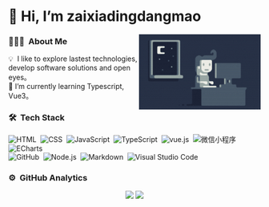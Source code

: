 # 👋 Hi, I’m zaixiadingdangmao

<img alt="Night Coding"  height="150em" src="https://raw.githubusercontent.com/AVS1508/AVS1508/master/assets/Night-Coding.gif" align="right"/>

### 👨🏻‍💻 &nbsp;About Me

💡 &nbsp;I like to explore lastest technologies, develop software solutions and open eyes。\
🌱 I’m currently learning Typescript, Vue3。

### 🛠 &nbsp;Tech Stack

![HTML](https://img.shields.io/badge/-HTML-333333?style=flat&logo=HTML5)&nbsp;
![CSS](https://img.shields.io/badge/-CSS-333333?style=flat&logo=CSS3&logoColor=1572B6)&nbsp;
![JavaScript](https://img.shields.io/badge/-JavaScript-333333?style=flat&logo=javascript)&nbsp;
![TypeScript](https://img.shields.io/badge/-TypeScript-333333?style=flat&logo=typescript)&nbsp;
![vue.js](https://img.shields.io/badge/-Vue.js-333333?style=flat&logo=Vue.js)&nbsp;
![微信小程序](https://img.shields.io/badge/-微信小程序-333333?style=flat&logo=WeChat)&nbsp;
![ECharts](https://img.shields.io/badge/-ECharts-333333?style=flat&logo=ApacheECharts&logoColor=AA344D)&nbsp;
\
![GitHub](https://img.shields.io/badge/GitHub-333333?style=flat&logo=GitHub&logoColor=ffffff)&nbsp;
![Node.js](https://img.shields.io/badge/-Node.js-333333?style=flat&logo=node.js)&nbsp;
![Markdown](https://img.shields.io/badge/-Markdown-333333?style=flat&logo=markdown)&nbsp;
![Visual Studio Code](https://img.shields.io/badge/-Visual%20Studio%20Code-333333?style=flat&logo=visual-studio-code&logoColor=007ACC)&nbsp;

### ⚙️ &nbsp;GitHub Analytics

<p align="center">
<!-- <a href="https://github.com/zaixiadingdangmao"> -->
  <img height="180em" src="https://github-readme-stats.vercel.app/api?username=zaixiadingdangmao&show_icons=true&include_all_commits=true&count_private=true&theme=vue-dark"/>
  <img height="180em" src="https://github-readme-stats-eight-theta.vercel.app/api/top-langs/?username=zaixiadingdangmao&layout=compact&langs_count=8&theme=vue-dark"/>
<!-- </a>   -->
</p>

